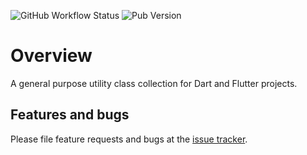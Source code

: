 ![GitHub Workflow Status](https://img.shields.io/github/workflow/status/christian-thiele/dart_boost/Dart?style=flat-square)
![Pub Version](https://img.shields.io/pub/v/boost?style=flat-square)

# Overview

A general purpose utility class collection for Dart and Flutter projects. 

## Features and bugs

Please file feature requests and bugs at the [issue tracker][tracker].

[tracker]: https://github.com/christian-thiele/boost/issues
